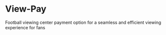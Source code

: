 # View-Pay
Football viewing center payment option for a seamless and efficient viewing experience for fans
